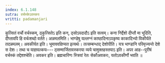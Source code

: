 ```yaml
---
index: 6.1.148
sutra: वर्चस्केऽवस्करः
vritti: padamanjari
---
```


 कुत्सितं वर्चो वर्चस्कम्, ठ्कुत्सितेऽ इति कन्, ठ्सोऽपदादौऽ इति सत्वम्। कना निर्द्देशो दीप्तौ मा भूदिति, दीप्तावपि हि वर्चःशब्दो वर्तते। अन्नमलमिति। भाण्डेषु यल्लग्नं काष्ठादिनाऽपकृष्य काकादिभ्यो विकीर्यते तदन्नमलम्। अवकीर्यत इति। भूमाववक्षिप्यत इत्यर्थः। तत्सम्बन्धाद् देशोपीति। यत्र भाण्डानि परिमृज्यन्ते देशे स देशः। तथा च याज्ञवल्कयः--- ठ्सम्मार्जितावस्करया व्यये चामुक्तहस्तयाऽ इति। अपर आह--पुरीषं वर्चस्कं तद्देशश्चेति। अवकर इति। ब्रह्मचारिणः स्त्रियां रेतः सेकौअवकरः, यतोऽवकीर्णो भवति ॥